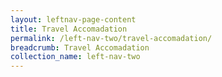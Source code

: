 ```yaml
---
layout: leftnav-page-content
title: Travel Accomadation
permalink: /left-nav-two/travel-accomadation/
breadcrumb: Travel Accomadation
collection_name: left-nav-two
---
```

